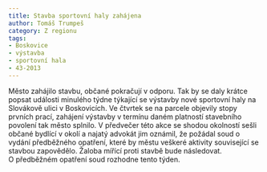```yaml
---
title: Stavba sportovní haly zahájena
author: Tomáš Trumpeš
category: Z regionu
tags:
- Boskovice
- výstavba
- sportovní hala
- 43-2013
---
```


Město zahájilo stavbu, občané pokračují v odporu. Tak by se daly krátce popsat události minulého týdne týkající se výstavby nové sportovní haly na Slovákově ulici v Boskovicích. Ve čtvrtek se na parcele objevily stopy prvních prací, zahájení výstavby v termínu daném platností stavebního povolení tak město splnilo. V předvečer této akce se shodou okolností sešli občané bydlící v okolí a najatý advokát jim oznámil, že požádal soud o vydání předběžného opatření, které by městu veškeré aktivity související se stavbou zapovědělo. Žaloba mířící proti stavbě bude následovat. O předběžném opatření soud rozhodne tento týden.